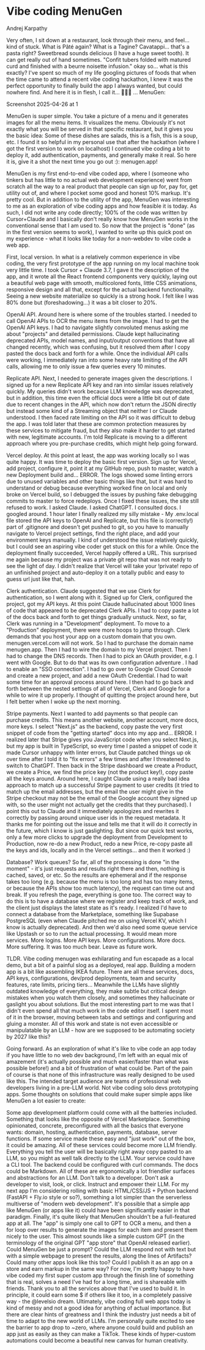 # Vibe coding MenuGen

Andrej Karpathy

Very often, I sit down at a restaurant, look through their menu, and feel... kind of stuck. What is Pâté again? What is a Tagine? Cavatappi... that's a pasta right? Sweetbread sounds delicious (I have a huge sweet tooth). It can get really out of hand sometimes. "Confit tubers folded with matured curd and finished with a beurre noisette infusion." okay so... what is this exactly? I've spent so much of my life googling pictures of foods that when the time came to attend a recent vibe coding hackathon, I knew it was the perfect opportunity to finally build the app I always wanted, but could nowhere find. And here it is in flesh, I call it... 🥁🥁🥁 ... MenuGen:

Screenshot 2025-04-26 at 1

MenuGen is super simple. You take a picture of a menu and it generates images for all the menu items. It visualizes the menu. Obviously it's not exactly what you will be served in that specific restaurant, but it gives you the basic idea: Some of these dishes are salads, this is a fish, this is a soup, etc. I found it so helpful in my personal use that after the hackathon (where I got the first version to work on localhost) I continued vibe coding a bit to deploy it, add authentication, payments, and generally make it real. So here it is, give it a shot the next time you go out :): menugen.app!

MenuGen is my first end-to-end vibe coded app, where I (someone who tinkers but has little to no actual web development experience) went from scratch all the way to a real product that people can sign up for, pay for, get utility out of, and where I pocket some good and honest 10% markup. It's pretty cool. But in addition to the utility of the app, MenuGen was interesting to me as an exploration of vibe coding apps and how feasible it is today. As such, I did not write any code directly; 100% of the code was written by Cursor+Claude and I basically don't really know how MenuGen works in the conventional sense that I am used to. So now that the project is "done" (as in the first version seems to work), I wanted to write up this quick post on my experience - what it looks like today for a non-webdev to vibe code a web app.

First, local version. In what is a relatively common experience in vibe coding, the very first prototype of the app running on my local machine took very little time. I took Cursor + Claude 3.7, I gave it the description of the app, and it wrote all the React frontend components very quickly, laying out a beautiful web page with smooth, multicolored fonts, little CSS animations, responsive design and all that, except for the actual backend functionality. Seeing a new website materialize so quickly is a strong hook. I felt like I was 80% done but (foreshadowing...) it was a bit closer to 20%.

OpenAI API. Around here is where some of the troubles started. I needed to call OpenAI APIs to OCR the menu items from the image. I had to get the OpenAI API keys. I had to navigate slightly convoluted menus asking me about "projects" and detailed permissions. Claude kept hallucinating deprecated APIs, model names, and input/output conventions that have all changed recently, which was confusing, but it resolved them after I copy pasted the docs back and forth for a while. Once the individual API calls were working, I immediately ran into some heavy rate limiting of the API calls, allowing me to only issue a few queries every 10 minutes.

Replicate API. Next, I needed to generate images given the descriptions. I signed up for a new Replicate API key and ran into similar issues relatively quickly. My queries didn't work because LLM knowledge was deprecated, but in addition, this time even the official docs were a little bit out of date due to recent changes in the API, which now don't return the JSON directly but instead some kind of a Streaming object that neither I or Claude understood. I then faced rate limiting on the API so it was difficult to debug the app. I was told later that these are common protection measures by these services to mitigate fraud, but they also make it harder to get started with new, legitimate accounts. I'm told Replicate is moving to a different approach where you pre-purchase credits, which might help going forward.

Vercel deploy. At this point at least, the app was working locally so I was quite happy. It was time to deploy the basic first version. Sign up for Vercel, add project, configure it, point it at my GitHub repo, push to master, watch a new Deployment build and... ERROR. The logs showed some linting errors due to unused variables and other basic things like that, but it was hard to understand or debug because everything worked fine on local and only broke on Vercel build, so I debugged the issues by pushing fake debugging commits to master to force redeploys. Once I fixed these issues, the site still refused to work. I asked Claude. I asked ChatGPT. I consulted docs. I googled around. 1 hour later I finally realized my silly mistake - My .env.local file stored the API keys to OpenAI and Replicate, but this file is (correctly!) part of .gitignore and doesn't get pushed to git, so you have to manually navigate to Vercel project settings, find the right place, and add your environment keys manually. I kind of understood the issue relatively quickly, but I could see an aspiring vibe coder get stuck on this for a while. Once the deployment finally succeeded, Vercel happily offered a URL. This surprised me again because my project was a private git repo that was not ready to see the light of day. I didn't realize that Vercel will take your !private! repo of an unfinished project and auto-deploy it on a totally public and easy to guess url just like that, hah.

Clerk authentication. Claude suggested that we use Clerk for authentication, so I went along with it. Signed up for Clerk, configured the project, got my API keys. At this point Claude hallucinated about 1000 lines of code that appeared to be deprecated Clerk APIs. I had to copy paste a lot of the docs back and forth to get things gradually unstuck. Next, so far, Clerk was running in a "Development" deployment. To move to a "Production" deployment, there were more hoops to jump through. Clerk demands that you host your app on a custom domain that you own. menugen.vercel.com will not work. So I had to purchase the domain name menugen.app. Then I had to wire the domain to my Vercel project. Then I had to change the DNS records. Then I had to pick an OAuth provider, e.g. I went with Google. But to do that was its own configuration adventure . I had to enable an "SSO connection". I had to go over to Google Cloud Console and create a new project, and add a new OAuth Credential. I had to wait some time for an approval process around here. I then had to go back and forth between the nested settings of all of Vercel, Clerk and Google for a while to wire it up properly. I thought of quitting the project around here, but I felt better when I woke up the next morning.

Stripe payments. Next I wanted to add payments so that people can purchase credits. This means another website, another account, more docs, more keys. I select "Next.js" as the backend, copy paste the very first snippet of code from the "getting started" docs into my app and... ERROR. I realized later that Stripe gives you JavaScript code when you select Next.js, but my app is built in TypeScript, so every time I pasted a snippet of code it made Cursor unhappy with linter errors, but Claude patched things up ok over time after I told it to "fix errors" a few times and after I threatened to switch to ChatGPT. Then back in the Stripe dashboard we create a Product, we create a Price, we find the price key (not the product key!), copy paste all the keys around. Around here, I caught Claude using a really bad idea approach to match up a successful Stripe payment to user credits (it tried to match up the email addresses, but the email the user might give in the Stripe checkout may not be the email of the Google account they signed up with, so the user might not actually get the credits that they purchased). I point this out to Claude and it immediately apologizes and rewrites it correctly by passing around unique user ids in the request metadata. It thanks me for pointing out the issue and tells me that it will do it correctly in the future, which I know is just gaslighting. But since our quick test works, only a few more clicks to upgrade the deployment from Development to Production, now re-do a new Product, redo a new Price, re-copy paste all the keys and ids, locally and in the Vercel settings... and then it worked :)

Database? Work queues? So far, all of the processing is done "in the moment" - it's just requests and results right there and then, nothing is cached, saved, or etc. So the results are ephemeral and if the response takes too long (e.g. because the menu is too long and has too many items, or because the APIs show too much latency), the request can time out and break. If you refresh the page, everything is gone too. The correct way to do this is to have a database where we register and keep track of work, and the client just displays the latest state as it's ready. I realized I'd have to connect a database from the Marketplace, something like Supabase PostgreSQL (even when Claude pitched me on using Vercel KV, which I know is actually deprecated). And then we'd also need some queue service like Upstash or so to run the actual processing. It would mean more services. More logins. More API keys. More configurations. More docs. More suffering. It was too much bear. Leave as future work.

TLDR. Vibe coding menugen was exhilarating and fun escapade as a local demo, but a bit of a painful slog as a deployed, real app. Building a modern app is a bit like assembling IKEA future. There are all these services, docs, API keys, configurations, dev/prod deployments, team and security features, rate limits, pricing tiers... Meanwhile the LLMs have slightly outdated knowledge of everything, they make subtle but critical design mistakes when you watch them closely, and sometimes they hallucinate or gaslight you about solutions. But the most interesting part to me was that I didn't even spend all that much work in the code editor itself. I spent most of it in the browser, moving between tabs and settings and configuring and gluing a monster. All of this work and state is not even accessible or manipulatable by an LLM - how are we supposed to be automating society by 2027 like this?

Going forward. As an exploration of what it's like to vibe code an app today if you have little to no web dev background, I'm left with an equal mix of amazement (it's actually possible and much easier/faster than what was possible before!) and a bit of frustration of what could be. Part of the pain of course is that none of this infrastructure was really designed to be used like this. The intended target audience are teams of professional web developers living in a pre-LLM world. Not vibe coding solo devs prototyping apps. Some thoughts on solutions that could make super simple apps like MenuGen a lot easier to create:

Some app development platform could come with all the batteries included. Something that looks like the opposite of Vercel Marketplace. Something opinionated, concrete, preconfigured with all the basics that everyone wants: domain, hosting, authentication, payments, database, server functions. If some service made these easy and "just work" out of the box, it could be amazing.
All of these services could become more LLM friendly. Everything you tell the user will be basically right away copy pasted to an LLM, so you might as well talk directly to the LLM. Your service could have a CLI tool. The backend could be configured with curl commands. The docs could be Markdown. All of these are ergonomically a lot friendlier surfaces and abstractions for an LLM. Don't talk to a developer. Don't ask a developer to visit, look, or click. Instruct and empower their LLM.
For my next app I'm considering rolling with basic HTML/CSS/JS + Python backend (FastAPI + Fly.io style or so?), something a lot simpler than the serverless multiverse of "modern web development". It's possible that a simple app like MenuGen (or apps like it) could have been significantly easier in that paradigm.
Finally, it's quite likely that MenuGen shouldn't be a full-featured app at all. The "app" is simply one call to GPT to OCR a menu, and then a for loop over results to generate the images for each item and present them nicely to the user. This almost sounds like a simple custom GPT (in the terminology of the original GPT "app store" that OpenAI released earlier). Could MenuGen be just a prompt? Could the LLM respond not with text but with a simple webpage to present the results, along the lines of Artifacts? Could many other apps look like this too? Could I publish it as an app on a store and earn markup in the same way?
For now, I'm pretty happy to have vibe coded my first super custom app through the finish line of something that is real, solves a need I've had for a long time, and is shareable with friends. Thank you to all the services above that I've used to build it. In principle, it could earn some $ if others like it too, in a completely passive way - the @levelsio dream. Ultimately, vibe coding full web apps today is kind of messy and not a good idea for anything of actual importance. But there are clear hints of greatness and I think the industry just needs a bit of time to adapt to the new world of LLMs. I'm personally quite excited to see the barrier to app drop to ~zero, where anyone could build and publish an app just as easily as they can make a TikTok. These kinds of hyper-custom automations could become a beautiful new canvas for human creativity.
